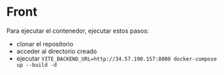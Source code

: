 # Front

Para ejecutar el contenedor, ejecutar estos pasos:

- clonar el repositorio
- acceder al directorio creado
- ejecutar `VITE_BACKEND_URL=http://34.57.190.157:8000 docker-compose up --build -d`
